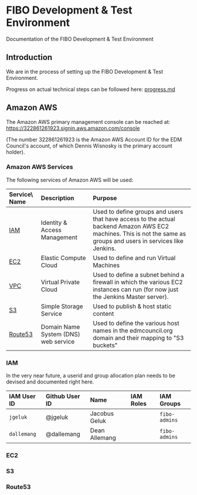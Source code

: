 # FIBO Development & Test Environment

Documentation of the FIBO Development & Test Environment

## Introduction

We are in the process of setting up the FIBO Development & Test Environment.

Progress on actual technical steps can be followed here: [progress.md](progress.md)
## Amazon AWS

The Amazon AWS primary management console can be reached at: https://322861261923.signin.aws.amazon.com/console

(The number 322861261923 is the Amazon AWS Account ID for the EDM Council's account, of which Dennis Wisnosky is the primary account holder).

### Amazon AWS Services

The following services of Amazon AWS will be used:

Service\ Name | Description | Purpose
:-------------|:------------|:-------
[IAM](http://aws.amazon.com/iam/) | Identity & Access Management | Used to define groups and users that have access to the actual backend Amazon AWS EC2 machines. This is not the same as groups and users in services like Jenkins.
[EC2](http://aws.amazon.com/ec2/) | Elastic Compute Cloud | Used to define and run Virtual Machines
[VPC](http://aws.amazon.com/vpc/) | Virtual Private Cloud | Used to define a subnet behind a firewall in which the various EC2 instances can run (for now just the Jenkins Master server).
[S3](http://aws.amazon.com/s3/)   | Simple Storage Service | Used to publish & host static content
[Route53](http://aws.amazon.com/route53/) | Domain Name System (DNS) web service | Used to define the various host names in the edmcouncil.org domain and their mapping to "S3 buckets"

### IAM

In the very near future, a userid and group allocation plan needs to be devised and documented right here.

IAM User ID | Github User ID | Name | IAM Roles | IAM Groups
:-----------|:---------------|:-----|:----------|:----------
`jgeluk` | @jgeluk | Jacobus Geluk | | `fibo-admins`
`dallemang` | @dallemang | Dean Allemang | | `fibo-admins`

### EC2

### S3

### Route53
